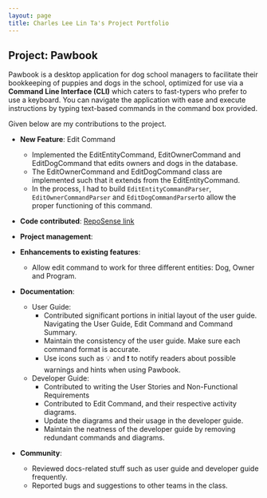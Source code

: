 ```yaml
---
layout: page
title: Charles Lee Lin Ta's Project Portfolio
---
```

## Project: Pawbook

Pawbook is a desktop application for dog school managers to facilitate their bookkeeping of puppies and dogs in the
school, optimized for use via a **Command Line Interface (CLI)** which caters to fast-typers who prefer to use a
keyboard. You can navigate the application with ease and execute instructions by typing text-based commands in the
command box provided.

Given below are my contributions to the project.

* **New Feature**: Edit Command
  * Implemented the EditEntityCommand, EditOwnerCommand and EditDogCommand that edits owners and dogs in the database.
  * The EditOwnerCommand and EditDogCommand class are implemented such that it extends from the EditEntityCommand.
  * In the process, I had to build `EditEntityCommandParser`, `EditOwnerCommandParser` and `EditDogCommandParser`to allow the proper functioning of this command.

* **Code contributed**: [RepoSense link](https://nus-cs2103-ay2021s2.github.io/tp-dashboard/?search=CharlesLee01&sort=groupTitle&sortWithin=title&timeframe=commit&mergegroup=&groupSelect=groupByRepos&breakdown=true&checkedFileTypes=docs~functional-code~test-code~other&since=2021-02-19)

* **Project management**:

* **Enhancements to existing features**:
  * Allow edit command to work for three different entities: Dog, Owner and Program.

* **Documentation**:
  * User Guide:
    * Contributed significant portions in initial layout of the user guide. Navigating the User Guide,
      Edit Command and Command Summary.
    * Maintain the consistency of the user guide. Make sure each command format is accurate.
    * Use icons such as :bulb: and :heavy_exclamation_mark: to notify readers about possible warnings and hints when using Pawbook.
  * Developer Guide:
    * Contributed to writing the User Stories and Non-Functional Requirements
    * Contributed to Edit Command, and their respective activity diagrams.
    * Update the diagrams and their usage in the developer guide.
    * Maintain the neatness of the developer guide by removing redundant commands and diagrams.

* **Community**:
  * Reviewed docs-related stuff such as user guide and developer guide frequently.
  * Reported bugs and suggestions to other teams in the class.
  
